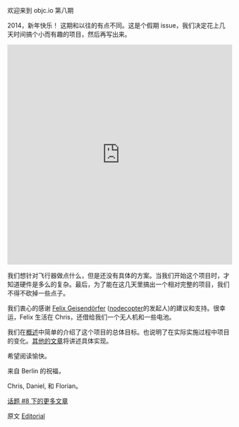 欢迎来到 objc.io 第八期

2014，新年快乐！
这期和以往的有点不同。这是个假期 issue，我们决定花上几天时间搞个小而有趣的项目，然后再写出来。

<iframe height=498 width=510 src="http://player.youku.com/embed/XNjg3ODU0MzAw" frameborder=0 allowfullscreen></iframe>

我们想针对飞行器做点什么，但是还没有具体的方案。当我们开始这个项目时，才知道硬件是多么的复杂。最后，为了能在这几天里搞出一个相对完整的项目，我们不得不砍掉一些点子。

我们衷心的感谢 [Felix Geisendörfer](http://felixge.de) ([nodecopter](http://nodecopter.com)的发起人)的建议和支持。很幸运，Felix 生活在 Chris，还借给我们一个无人机和一些电池。

我们在[概述][1]中简单的介绍了这个项目的总体目标。也说明了在实际实施过程中项目的变化。[其他的文章](http://www.objc.io/issue-8/)将讲述具体实现。

希望阅读愉快。

来自 Berlin 的祝福，

Chris, Daniel, 和 Florian。

[话题 #8 下的更多文章][1]

   [1]: http://objccn.io/issue-8
   
原文 [Editorial](http://www.objc.io/issue-8/editorial.html)

